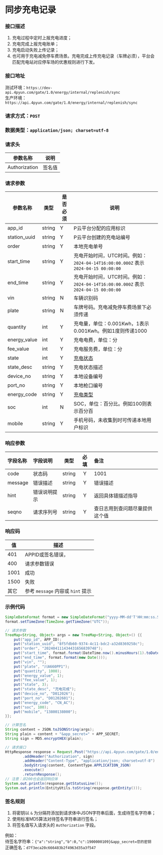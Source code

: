 # 同步充电记录

### 接口描述

1. 充电过程中定时上报充电进度；
2. 充电完成上报充电账单；
3. 充电启动失败上传记录；
4. 也可用于充电减免停车费场景。充电完成上传充电记录（车牌必须），平台会匹配充电站对应停车场的优惠规则进行下发。

### 接口地址

测试环境：`https://dev-api.4pyun.com/gate/1.0/energy/internal/replenish/sync`
</br>
生产环境：`https://api.4pyun.com/gate/1.0/energy/internal/replenish/sync`

### 请求方式：`POST`
### 数据类型：`application/json; charset=utf-8`
### 请求头

| 参数名称          | 说明  |
|---------------|-----|
| Authorization | 签名值 |

### 请求参数

| 参数名称         | 类型     | 是否必须 | 说明                                                                             |
|--------------|--------|------|--------------------------------------------------------------------------------|
| app_id       | string | Y    | P云平台分配的应用标识                                                                    |
| station_uuid | string | Y    | P云平台创建的充电站编号                                                                   |
| order        | string | Y    | 本地充电单号                                                                         |
| start_time   | string | Y    | 充电开始时间，UTC时间。例如：`2024-04-14T16:00:00.000Z` 表示 `2024-04-15 00:00:00`            |
| end_time     | string | Y    | 充电开始时间，UTC时间。例如：`2024-04-14T16:00:00.000Z` 表示 `2024-04-15 00:00:00`            |
| vin          | string | N    | 车辆识别码                                                                          |
| plate        | string | N    | 车牌号码。充电减免停车费场景下必须传递                                                            |
| quantity     | int    | Y    | 充电量，单位：0.001Kwh，1表示0.001Kwh。例如1度则传递1000                                        |
| energy_value | int    | Y    | 充电电费，单位：分                                                                      |
| fee_value    | int    | Y    | 充电服务费，单位：分                                                                     |
| state        | int    | Y    | <a href="https://doc.4pyun.com/openapi/appendix.html#replenish_state">充电状态</a> |
| state_desc   | string | Y    | 充电状态描述                                                                         |
| device_no    | string | Y    | 本地设备编号                                                                         |
| port_no      | string | Y    | 本地枪口编号                                                                         |
| energy_code  | string | Y    | <a href="https://doc.4pyun.com/openapi/appendix.html#energy_code">充电类型</a>     |
| soc          | int    | N    | SOC，单位：百分比。例如100则表示百分百                                                         |
| mobile       | string | Y    | 手机号码，未收集到时可传递本地用户标识                                                            |

### 响应参数
| 字段名称    | 字段说明   |   类型   | 必填 | 备注              |
|:--------|:-------|:------:|:--:|:----------------|
| code    | 状态码    | string | Y  | 1001            |
| message | 错误描述   | string | Y  | 错误描述            |
| hint    | 错误说明提示 | string | Y  | 返回具体错描述指导       |
| seqno   | 请求序列号  | string | Y  | 查日志用到查问题尽量提供这个值 |

### 响应码
| 值    | 描述                         |
|------|----------------------------|
| 401  | APPID或签名错误，                |
| 400  | 请求参数错误                     |
| 1001 | 成功                         |
| 1500 | 失败                         |
| 其它   | 参考 `message` 内容或 `hint` 提示 |


### 示例代码

```java
SimpleDateFormat format = new SimpleDateFormat("yyyy-MM-dd'T'HH:mm:ss.SSS'Z'");
format.setTimeZone(TimeZone.getTimeZone("UTC"));

// 请求参数
TreeMap<String, Object> args = new TreeMap<String, Object>() {{
    put("app_id", APP_ID);
    put("station_uuid", "8f5fdb60-9374-4c11-bdc2-a32d8369258c");
    put("order", "202404111434431656839748");
    put("start_time", format.format(DateTime.now().minusHours(1).toDate()));
    put("end_time", format.format(new Date()));
    put("vin", "");
    put("plate", "川A660PP1");
    put("quantity", 1000);
    put("energy_value", 1);
    put("fee_value", 1);
    put("state", 3);
    put("state_desc", "充电完成");
    put("device_no", "D012026");
    put("port_no", "D01202601");
    put("energy_code", "CN_AC");
    put("soc", 100);
    put("mobile", "13800138000");
}};

// 计算签名
String content = JSON.toJSONString(args);
String plain = content + "&app_secret=" + APP_SECRET;
String sign = MD5.encryptHEX(plain);

// 请求接口
HttpResponse response = Request.Post("https://api.4pyun.com/gate/1.0/energy/internal/replenish/sync")
        .addHeader("Authorization", sign)
        .addHeader("Content-Type", "application/json; charset=utf-8")
        .bodyString(content, ContentType.APPLICATION_JSON)
        .execute()
        .returnResponse();
// 注意：非200也会返回响应体
System.out.println(response.getStatusLine());
System.out.println(EntityUtils.toString(response.getEntity()));
```

### 签名规则

1. 将密钥以 `&` 为分隔符添加到请求体中JSON字符串后面，生成待签名字符串；
2. 使用标准MD5算法对待签名字符串进行签名；
3. 将签名值写入请求头的 `Authorization` 字段。

例如：
<br>
待签名字符串：`{"a":"string","b":0,"c":1900000109}&app_secret=您的密钥`
<br>
正确签名：`d7f3eca20c666483b2f4963d35a3f547`
